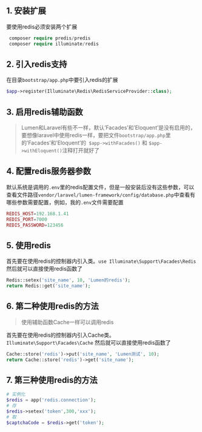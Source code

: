 ## 1. 安装扩展

要使用redis必须安装两个扩展

```php
 composer require predis/predis
 composer require illuminate/redis
```



## 2. 引入redis支持

在目录`bootstrap/app.php`中要引入redis的扩展

```php
$app->register(Illuminate\Redis\RedisServiceProvider::class);
```



## 3. 启用redis辅助函数

> Lumen和Laravel有些不一样，默认’Facades’和’Eloquent’是没有启用的，要想像laravel中使用redis一样，要把文件`bootstrap/app.php`里的’Facades’和’Eloquent’的` $app->withFacades()` 和 `$app->withEloquent()`注释打开就好了



## 4. 配置redis服务器参数

默认系统是调用的`.env`里的redis配置文件，但是一般安装后没有这些参数，可以查看文件路径`vendor/laravel/lumen-framework/config/database.php`中查看有哪些参数需要配置，例如，我的`.env`文件需要配置

```php
REDIS_HOST=192.168.1.41
REDIS_PORT=7000
REDIS_PASSWORD=123456
```



## 5. 使用redis

首先要在使用redis的控制器内引入类。`use Illuminate\Support\Facades\Redis`
然后就可以直接使用redis函数了

```php
Redis::setex('site_name', 10, 'Lumen的redis');
return Redis::get('site_name');
```



## 6. 第二种使用redis的方法

> 使用辅助函数Cache一样可以调用redis

首先要在使用redis的控制器内引入Cache类。`Illuminate\Support\Facades\Cache` 然后就可以直接使用redis函数了

```php
Cache::store('redis')->put('site_name', 'Lumen测试', 10);
return Cache::store('redis')->get('site_name');
```



## 7. 第三种使用redis的方法



```php
# 实例化
$redis = app('redis.connection');
# 存
$redis->setex('token',300,'xxx');
# 取
$captchaCode = $redis->get('token');
```

